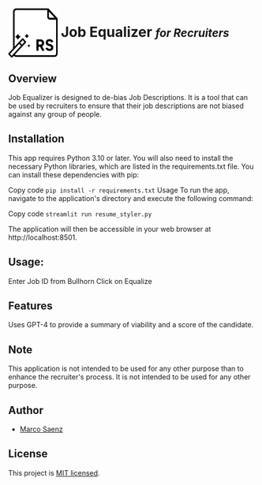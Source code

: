 # <img src="static/rs2.png" width="100" height="100" style="vertical-align: middle;"> Job Equalizer <i><span style="font-size: 0.8em;">for Recruiters</span></i>

## Overview
Job Equalizer is designed to de-bias Job Descriptions. It is a tool that can be used by recruiters to ensure that their job descriptions are not biased against any group of people. 

## Installation

This app requires Python 3.10 or later. You will also need to install the necessary Python libraries, which are listed in the requirements.txt file. You can install these dependencies with pip:

Copy code
```pip install -r requirements.txt```
Usage
To run the app, navigate to the application's directory and execute the following command:

Copy code
```streamlit run resume_styler.py```

The application will then be accessible in your web browser at http://localhost:8501.

## Usage:
Enter Job ID from Bullhorn
Click on Equalize
## Features
Uses GPT-4 to provide a summary of viability and a score of the candidate.

## Note
This application is not intended to be used for any other purpose than to enhance the recruiter's process. It is not intended to be used for any other purpose.

## Author

- [Marco Saenz]((https://github.com/Mythmarco))

## License

This project is [MIT licensed](./LICENSE).
